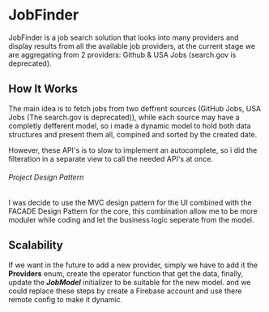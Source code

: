 # JobFinder
JobFinder is a job search solution that looks into many providers and display results from all the available job providers, at the current stage we are aggregating from 2 providers: Github & USA Jobs (search.gov is deprecated).

## How It Works
The main idea is to fetch jobs from two deffrent sources (GitHub Jobs, USA Jobs (The search.gov is deprecated)), while each source may have a completly defferent model, so i made a dynamic model to hold both data structures and present them all, compined and sorted by the created date.

However, these API's is to slow to implement an autocomplete, so i did the filteration in a separate view to call the needed API's at once.

###### Project Design Pattern
I was decide to use the MVC design pattern for the UI combined with the FACADE Design Pattern for the core, this combination allow me to be more moduler while coding and let the business logic seperate from the model.


## Scalability
If we want in the future to add a new provider, simply we have to add it the **Providers** enum, create the operator function that get the data, finally, update the ***JobModel*** initializer to be suitable for the new model. and we could replace these steps by create a Firebase account and use there remote config to make it dynamic.
